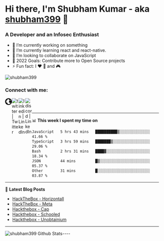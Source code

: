 # Hi there, I'm Shubham Kumar - aka [shubham399][website] 👋

### A Developer and an Infosec Enthusiast

- 🔭 I’m currently working on something
- 🌱 I’m currently learning react and react-native. 
- 👯 I’m looking to collaborate on JavaScript
- 🥅 2022 Goals: Contribute more to Open Source projects
- ⚡ Fun fact: I ❤️ 🐶 and 🎮


<img src="https://komarev.com/ghpvc/?username=shubham399" alt="shubham399" />


### Connect with me:

[<img align="left" alt="Website" width="22px" src="https://raw.githubusercontent.com/iconic/open-iconic/master/svg/globe.svg" />][website]
[<img align="left" alt="twitter | Twitter" width="22px" src="https://cdn.jsdelivr.net/npm/simple-icons@v3/icons/twitter.svg" />][twitter]
[<img align="left" alt="linkedin | LinkedIn" width="22px" src="https://cdn.jsdelivr.net/npm/simple-icons@v3/icons/linkedin.svg" />][linkedin]
[<img align="left" alt="discord | LinkedIn" width="22px" src="https://cdn.jsdelivr.net/npm/simple-icons@v3/icons/discord.svg" />][discord]


<br />
<br />

---
📊 **This week I spent my time on**
<!--START_SECTION:waka-->

```text
JavaScript   5 hrs 43 mins   ██████████▒░░░░░░░░░░░░░░   41.66 %
TypeScript   3 hrs 59 mins   ███████▒░░░░░░░░░░░░░░░░░   29.06 %
Bash         2 hrs 31 mins   ████▓░░░░░░░░░░░░░░░░░░░░   18.34 %
JSON         44 mins         █▒░░░░░░░░░░░░░░░░░░░░░░░   05.37 %
Other        31 mins         █░░░░░░░░░░░░░░░░░░░░░░░░   03.87 %
```

<!--END_SECTION:waka-->

---
📕 **Latest Blog Posts**
<!-- BLOG-POST-LIST:START -->
- [HackTheBox - Horizontall](https://f3v3r.in/htb/machines/retired/horizontall/)
- [HackTheBox - Meta](https://f3v3r.in/htb/machines/retired/meta/)
- [Hackthebox - Cap](https://f3v3r.in/htb/machines/retired/cap/)
- [Hackthebox - Schooled](https://f3v3r.in/htb/machines/retired/schooled/)
- [Hackthebox - Unobtainium](https://f3v3r.in/htb/machines/retired/unobtainium/)
<!-- BLOG-POST-LIST:END -->
---

<img align="left" alt="shubham399 Github Stats" src="https://github-readme-stats.vercel.app/api?username=shubham399&show_icons=true&hide_border=true&count_private=true" />
----

[website]:  https://shubhkumar.in/about/
[twitter]:  https://twitter.com/shubhkumar01/
[linkedin]: https://www.linkedin.com/in/shubham399/
[discord]:  https://discordapp.com/users/397613413301354497
